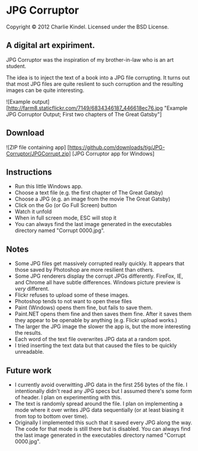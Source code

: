 JPG Corruptor
====================
Copyright © 2012 Charlie Kindel.
Licensed under the BSD License.

A digital art expiriment.
---------------------

JPG Corruptor was the inspiration of my brother-in-law who is an art student. 

The idea is to inject the text of a book into a JPG file corrupting. It turns out that most
JPG files are quite reslient to such corruption and the resulting images can be quite interesting. 

![Example output] [http://farm8.staticflickr.com/7149/6834346187_446618ec76.jpg "Example JPG Corruptor Output; First two chapters of The Great Gatsby"]

## Download
![ZIP file containing app] [https://github.com/downloads/tig/JPG-Corruptor/JPGCorrupt.zip] [JPG Corruptor app for Windows]
## Instructions
* Run this little Windows app.
* Choose a text file (e.g. the first chapter of The Great Gatsby)
* Choose a JPG (e.g. an image from the movie The Great Gatsby)
* Click on the Go (or Go Full Screen) button
* Watch it unfold
* When in full screen mode, ESC will stop it
* You can always find the last image generated in the executables directory named "Corrupt 0000.jpg".

## Notes
* Some JPG files get massively corrupted really quickly. It appears that those saved by Photoshop are more resilient than others.
* Some JPG renderers display the corrupt JPGs differently. FireFox, IE, and Chrome all have subtle differences. Windows picture preview is *very* different. 
* Flickr refuses to upload some of these images.
* Photoshop tends to not want to open these files
* Paint (Windows) opens them fine, but fails to save them.
* Paint.NET opens them fine and then saves them fine. After it saves them they appear to be openable by anything (e.g. Flickr upload works.)
* The larger the JPG image the slower the app is, but the more interesting the results.
* Each word of the text file overwrites JPG data at a random spot. 
* I tried inserting the text data but that caused the files to be quickly unreadable.

## Future work
* I currently avoid overwitting JPG data in the first 256 bytes of the file. I intentionally didn't read any JPG specs but I assumed there's some form of header. I plan on experimenting with this.
* The text is randomly spread around the file.  I plan on implementing a mode where it over writes JPG data sequentially (or at least biasing it from top to bottom over time).
* Originally I implemented this such that it saved every JPG along the way. The code for that mode is still there but is disabled. You can always find the last image generated in the executables directory named "Corrupt 0000.jpg".